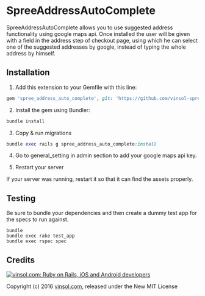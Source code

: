 # SpreeAddressAutoComplete

SpreeAddressAutoComplete allows you to use suggested address functionality using google maps api. Once installed the user will be given with a field in the address step of checkout page, using which he can select one of the suggested addresses by google, instead of typing the whole address by himself.

## Installation

1. Add this extension to your Gemfile with this line:
  ```ruby
  gem 'spree_address_auto_complete', git: 'https://github.com/vinsol-spree-contrib/spree_address_auto_complete'
  ```

2. Install the gem using Bundler:
  ```ruby
  bundle install
  ```

3. Copy & run migrations
  ```ruby
  bundle exec rails g spree_address_auto_complete:install
  ```

4. Go to general_setting in admin section to add your google maps api key.

5. Restart your server

  If your server was running, restart it so that it can find the assets properly.

## Testing

Be sure to bundle your dependencies and then create a dummy test app for the specs to run against.

```shell
bundle
bundle exec rake test_app
bundle exec rspec spec
```

Credits
-------

[![vinsol.com: Ruby on Rails, iOS and Android developers](http://vinsol.com/vin_logo.png "Ruby on Rails, iOS and Android developers")](http://vinsol.com)

Copyright (c) 2016 [vinsol.com](http://vinsol.com "Ruby on Rails, iOS and Android developers"), released under the New MIT License
